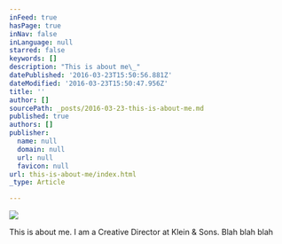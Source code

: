 ```yaml
---
inFeed: true
hasPage: true
inNav: false
inLanguage: null
starred: false
keywords: []
description: "This is about me\_"
datePublished: '2016-03-23T15:50:56.881Z'
dateModified: '2016-03-23T15:50:47.956Z'
title: ''
author: []
sourcePath: _posts/2016-03-23-this-is-about-me.md
published: true
authors: []
publisher:
  name: null
  domain: null
  url: null
  favicon: null
url: this-is-about-me/index.html
_type: Article

---
```

![](https://the-grid-user-content.s3-us-west-2.amazonaws.com/1c2ef925-64ca-42d6-89fa-a5856756eb07.jpg)

This is about me. I am a Creative Director at Klein & Sons. Blah blah blah